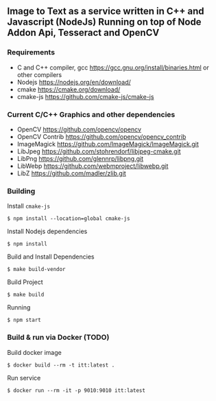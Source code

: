 ## Image to Text as a service written in C++ and Javascript (NodeJs) Running on top of Node Addon Api, Tesseract and OpenCV


### Requirements
- C and C++ compiler, gcc https://gcc.gnu.org/install/binaries.html or other compilers
- Nodejs https://nodejs.org/en/download/
- cmake https://cmake.org/download/
- cmake-js https://github.com/cmake-js/cmake-js

### Current C/C++ Graphics and other dependencies
- OpenCV https://github.com/opencv/opencv
- OpenCV Contrib https://github.com/opencv/opencv_contrib
- ImageMagick https://github.com/ImageMagick/ImageMagick.git
- LibJpeg https://github.com/stohrendorf/libjpeg-cmake.git
- LibPng https://github.com/glennrp/libpng.git
- LibWebp https://github.com/webmproject/libwebp.git
- LibZ https://github.com/madler/zlib.git

### Building

Install `cmake-js`
```shell
$ npm install --location=global cmake-js
```

Install Nodejs dependencies
```shell
$ npm install
```

Build and Install Dependencies
```shell
$ make build-vendor
```

Build Project
```shell
$ make build
```

Running
```shell
$ npm start
```

### Build & run via Docker (TODO)

Build docker image
```shell
$ docker build --rm -t itt:latest .
```

Run service
```shell
$ docker run --rm -it -p 9010:9010 itt:latest
```
